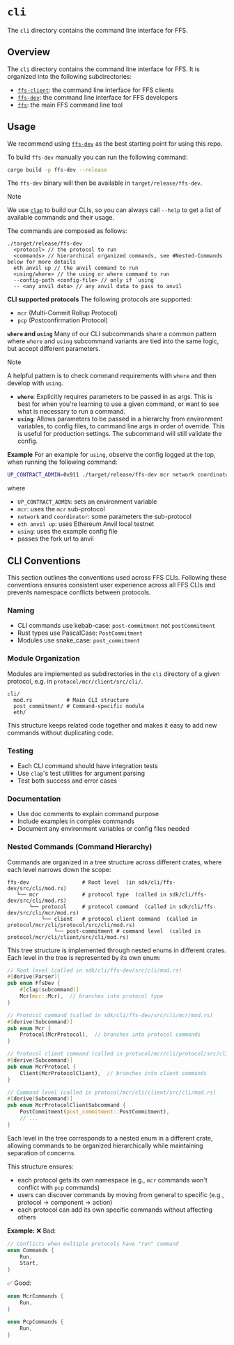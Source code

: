 # `cli`

The `cli` directory contains the command line interface for FFS.

## Overview

The `cli` directory contains the command line interface for FFS. It is organized into the following subdirectories:

- [`ffs-client`](./ffs-client/README.md): the command line interface for FFS clients
- [`ffs-dev`](./ffs-dev/README.md): the command line interface for FFS developers
- [`ffs`](./ffs/README.md): the main FFS command line tool

## Usage

We recommend using [`ffs-dev`](sdk/cli/ffs-dev/README.md) as the best starting point for using this repo.

To build `ffs-dev` manually you can run the following command:

```bash
cargo build -p ffs-dev --release
```

The `ffs-dev` binary will then be available in `target/release/ffs-dev`.

> [!NOTE]
> We use [`clap`](https://docs.rs/clap/latest/clap/) to build our CLIs, so you can always call `--help` to get a list of available commands and their usage.

The commands are composed as follows:

```
./target/release/ffs-dev 
  <protocol> // the protocol to run
  <commands> // hierarchical organized commands, see #Nested-Commands below for more details
  eth anvil up // the anvil command to run
  <using/where> // the using or where command to run
  --config-path <config-file> // only if `using` 
  -- <any anvil data> // any anvil data to pass to anvil
```

**CLI supported protocols**
The following protocols are supported:

- `mcr` (Multi-Commit Rollup Protocol)
- `pcp` (Postconfirmation Protocol)

**`where` and `using`**
Many of our CLI subcommands share a common pattern where `where` and `using` subcommand variants are tied into the same logic, but accept different parameters.

> [!NOTE]
> A helpful pattern is to check command requirements with `where` and then develop with `using`.

- **`where`**: Explicitly requires parameters to be passed in as args. This is best for when you're learning to use a given command, or want to see what is necessary to run a command.
- **`using`**: Allows parameters to be passed in a hierarchy from environment variables, to config files, to command line args in order of override. This is useful for production settings. The subcommand will still validate the config.

**Example**
For an example for `using`, observe the config logged at the top, when running the following command:

```bash
UP_CONTRACT_ADMIN=0x911 ./target/release/ffs-dev mcr network coordinator eth anvil up using --config-path ./example/using.json -- --fork-url http://localhost:8545
```

where

- `UP_CONTRACT_ADMIN`: sets an environment variable
- `mcr`: uses the `mcr` sub-protocol
- `network` and `coordinator`: some parameters the sub-protocol
- `eth anvil up`: uses Ethereum Anvil local testnet
- `using`: uses the example config file
- passes the fork url to anvil

## CLI Conventions

This section outlines the conventions used across FFS CLIs. Following these conventions ensures consistent user experience across all FFS CLIs and prevents namespace conflicts between protocols.

### Naming

- CLI commands use kebab-case: `post-commitment` not `postCommitment`
- Rust types use PascalCase: `PostCommitment`
- Modules use snake_case: `post_commitment`

### Module Organization

Modules are implemented as subdirectories in the `cli` directory of a given protocol, e.g. in `protocol/mcr/client/src/cli/`.

```
cli/
  mod.rs           # Main CLI structure
  post_commitment/ # Command-specific module
  eth/
```

This structure keeps related code together and makes it easy to add new commands without duplicating code.

### Testing

- Each CLI command should have integration tests
- Use `clap`'s test utilities for argument parsing
- Test both success and error cases

### Documentation

- Use doc comments to explain command purpose
- Include examples in complex commands
- Document any environment variables or config files needed

### Nested Commands (Command Hierarchy)

Commands are organized in a tree structure across different crates, where each level narrows down the scope:

```
ffs-dev                 # Root level  (in sdk/cli/ffs-dev/src/cli/mod.rs)
   └── mcr              # protocol type  (called in sdk/cli/ffs-dev/src/cli/mod.rs)
       └── protocol     # protocol command  (called in sdk/cli/ffs-dev/src/cli/mcr/mod.rs)
           └── client   # protocol client command  (called in protocol/mcr/cli/protocol/src/cli/mod.rs)
               └── post-commitment # command level  (called in protocol/mcr/cli/client/src/cli/mod.rs)
```

This tree structure is implemented through nested enums in different crates. Each level in the tree is represented by its own enum:

```rust
// Root level (called in sdk/cli/ffs-dev/src/cli/mod.rs)
#[derive(Parser)]
pub enum FfsDev {
    #[clap(subcommand)]
    Mcr(mcr::Mcr),  // branches into protocol type
}

// Protocol command (called in sdk/cli/ffs-dev/src/cli/mcr/mod.rs)
#[derive(Subcommand)]
pub enum Mcr {
    Protocol(McrProtocol),  // branches into protocol commands
}

// Protocol client command (called in protocol/mcr/cli/protocol/src/cli/mod.rs)
#[derive(Subcommand)]
pub enum McrProtocol {
    Client(McrProtocolClient),  // branches into client commands
}

// Command level (called in protocol/mcr/cli/client/src/cli/mod.rs)
#[derive(Subcommand)]
pub enum McrProtocolClientSubcommand {
    PostCommitment(post_commitment::PostCommitment),
    // ...
}
```

Each level in the tree corresponds to a nested enum in a different crate, allowing commands to be organized hierarchically while maintaining separation of concerns.

This structure ensures:

- each protocol gets its own namespace (e.g., `mcr` commands won't conflict with `pcp` commands)
- users can discover commands by moving from general to specific (e.g., protocol → component → action)
- each protocol can add its own specific commands without affecting others

**Example:**
❌ Bad:

```rust
// Conflicts when multiple protocols have "run" command
enum Commands {
    Run,
    Start,
}
```

✅ Good:

```rust
enum McrCommands {
    Run,
}

enum PcpCommands {
    Run,
}
```
